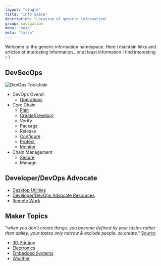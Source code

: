 ```yaml
---
layout: "single"
title: "Info Space"
description: "Location of generic information"
group: navigation
menu: "main"
meta: "false"
---
```

Welcome to the generic information namespace.  Here I maintain links and articles of interesting information...or
at least information I find interesting :-)

## DevSecOps

![DevOps Toolchain](/assets/info/devops-toolchain.png)

- DevOps Overall
  - [Operations](/info/operations)
- Core Chain
  - [Plan](/info/plan)
  - [Create(Develop}](/info/development)
  - Verify
  - Package
  - Release
  - [Configure](/info/configure)
  - [Protect](/info/protect)
  - [Monitor](/info/monitor)
- Chain Management
  - [Secure](/info/security)
  - Manage

## Developer/DevOps Advocate

- [Desktop Utilities](/info/desktop/)
- [Developer/DevOps Advocate Resources](/info/devrel)
- [Remote Work](/info/remote)

## Maker Topics

*"when you don’t create things, you become defined by your tastes rather than ability. your tastes only narrow & exclude people. so create."* [Source](http://www.joeydevilla.com/2008/08/08/why-the-lucky-stiff-on-why-you-should-create/#sthash.Q7C9i7R2.dpuf)

  * [3D Printing](/info/3dprint)
  * [Electronics](/info/electronics)
  * [Embedded Systems](/info/embedded)
  * [Weather](/info/weather)


